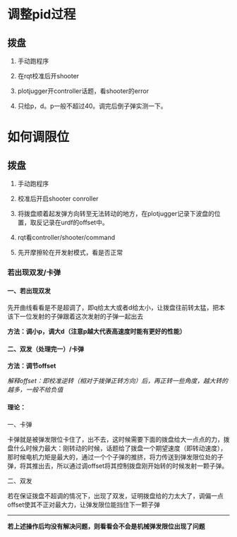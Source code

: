 # 调整pid过程

## 拨盘

1. 手动跑程序

2. 在rqt校准后开shooter

3. plotjugger开controller话题，看shooter的error

4. 只给p，d。p一般不超过40。调完后倒子弹实测一下。

# 如何调限位

## 拨盘

1. 手动跑程序

2. 校准后开启shooter conroller

3. 将拨盘顺着起发弹方向转至无法转动的地方，在plotjugger记录下波盘的位置，取反记录在urdf的offset中。

4. rqt看controller/shooter/command

5. 先开摩擦轮在开发射模式，看是否正常

### 若出现双发/卡弹

#### 一、若出现双发

先开曲线看看是不是超调了，即q给太大或者d给太小，让拨盘往前转太猛，把本该下一位发射的子弹跟着这次发射的子弹一起出去

 **方法：调小p，调大d（注意p越大代表高速度时能有更好的性能）**

#### 二、双发（处理完一）/卡弹

**方法：调节offset**

*解释offset：即校准逆转（相对于拨弹正转方向）后，再正转一些角度，越大转的越多，一般不给负值*

#### 理论：

一、卡弹

卡弹就是被弹发限位卡住了，出不去，这时候需要下面的拨盘给大一点点的力，拨盘什么时候力最大：刚转动的时候，话题给了拨盘一个期望速度（即转动速度），那时候电机力矩是最大的，通过一个个子弹的推挤，将力传送到弹发限位处的子弹，将其推出去，所以通过调offset将其控制拨盘刚开始转的时候发射一颗子弹。

二、双发

若在保证拨盘不超调的情况下，出现了双发，证明拨盘给的力太大了，调偏一点offset使其不正对最大力，让弹发限位能挡住下一颗子弹

---

**若上述操作后均没有解决问题，则看看会不会是机械弹发限位出现了问题**
